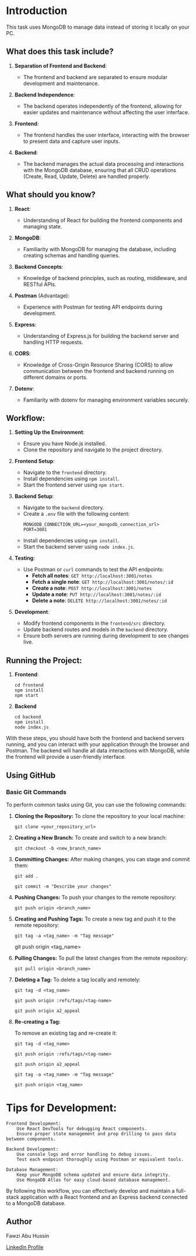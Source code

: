 # Introduction
This task uses MongoDB to manage data instead of storing it locally on your PC.

## What does this task include?

1. **Separation of Frontend and Backend**:
   - The frontend and backend are separated to ensure modular development and maintenance.

2. **Backend Independence**:
   - The backend operates independently of the frontend, allowing for easier updates and maintenance without affecting the user interface.

3. **Frontend**:
   - The frontend handles the user interface, interacting with the browser to present data and capture user inputs.

4. **Backend**:
   - The backend manages the actual data processing and interactions with the MongoDB database, ensuring that all CRUD operations (Create, Read, Update, Delete) are handled properly.

## What should you know?

1. **React**:
   - Understanding of React for building the frontend components and managing state.

2. **MongoDB**:
   - Familiarity with MongoDB for managing the database, including creating schemas and handling queries.

3. **Backend Concepts**:
   - Knowledge of backend principles, such as routing, middleware, and RESTful APIs.

4. **Postman** (Advantage):
   - Experience with Postman for testing API endpoints during development.

5. **Express**:
   - Understanding of Express.js for building the backend server and handling HTTP requests.

6. **CORS**:
   - Knowledge of Cross-Origin Resource Sharing (CORS) to allow communication between the frontend and backend running on different domains or ports.

7. **Dotenv**:
   - Familiarity with dotenv for managing environment variables securely.

## Workflow:

1. **Setting Up the Environment**:
   - Ensure you have Node.js installed.
   - Clone the repository and navigate to the project directory.

2. **Frontend Setup**:
   - Navigate to the `frontend` directory.
   - Install dependencies using `npm install`.
   - Start the frontend server using `npm start`.

3. **Backend Setup**:
   - Navigate to the `backend` directory.
   - Create a `.env` file with the following content:
     ```
     MONGODB_CONNECTION_URL=<your_mongodb_connection_url>
     PORT=3001
     ```
   - Install dependencies using `npm install`.
   - Start the backend server using `node index.js`.

4. **Testing**:
   - Use Postman or `curl` commands to test the API endpoints:
     - **Fetch all notes**: `GET http://localhost:3001/notes`
     - **Fetch a single note**: `GET http://localhost:3001/notes/:id`
     - **Create a note**: `POST http://localhost:3001/notes`
     - **Update a note**: `PUT http://localhost:3001/notes/:id`
     - **Delete a note**: `DELETE http://localhost:3001/notes/:id`

5. **Development**:
   - Modify frontend components in the `frontend/src` directory.
   - Update backend routes and models in the `backend` directory.
   - Ensure both servers are running during development to see changes live.

## Running the Project:

1. **Frontend**:
   ```
   cd frontend
   npm install
   npm start
    ```

2. **Backend**

    ```
    cd backend
    npm install
    node index.js
    ```

With these steps, you should have both the frontend and backend servers running, and you can interact with your application through the browser and Postman. The backend will handle all data interactions with MongoDB, while the frontend will provide a user-friendly interface.

## Using GitHub

### Basic Git Commands

To perform common tasks using Git, you can use the following commands:

1. **Cloning the Repository:**
   To clone the repository to your local machine:

   `git clone <your_repository_url>`
2. **Creating a New Branch:**
    To create and switch to a new branch:

    `git checkout -b <new_branch_name>`

3. **Committing Changes:**
    After making changes, you can stage and commit them:

    `git add .`

    `git commit -m "Describe your changes"`
4. **Pushing Changes:**
    To push your changes to the remote repository:

    `git push origin <branch_name>`
5. **Creating and Pushing Tags:**
    To create a new tag and push it to the remote repository:

    `git tag -a <tag_name> -m "Tag message"`

    git push origin <tag_name>
6. **Pulling Changes:**
    To pull the latest changes from the remote repository:

    `git pull origin <branch_name>`
7. **Deleting a Tag:**
    To delete a tag locally and remotely:

    `git tag -d <tag_name>`
    
    `git push origin :refs/tags/<tag-name>`

    `git push origin a2_appeal`

8. **Re-creating a Tag:**

    To remove an existing tag and re-create it:
    
    `git tag -d <tag_name>`

    `git push origin :refs/tags/<tag-name>`

    `git push origin a2_appeal`

    `git tag -a <tag_name> -m "Tag message"`

    `git push origin <tag_name>`


# Tips for Development:

    Frontend Development:
        Use React DevTools for debugging React components.
        Ensure proper state management and prop drilling to pass data between components.

    Backend Development:
        Use console logs and error handling to debug issues.
        Test each endpoint thoroughly using Postman or equivalent tools.

    Database Management:
        Keep your MongoDB schema updated and ensure data integrity.
        Use MongoDB Atlas for easy cloud-based database management.

By following this workflow, you can effectively develop and maintain a full-stack application with a React frontend and an Express backend connected to a MongoDB database.





## Author
Fawzi Abu Hussin

[LinkedIn Profile](https://www.linkedin.com/in/fawzi-abu-hussin-7874a3233/)
